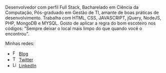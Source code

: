 
Desenvolvedor com perfil Full Stack, Bacharelado em Ciência da Computação, Pós-graduado em Gestão de TI, amante de boas práticas de desenvolvimento. Trabalha com HTML, CSS, JAVASCRIPT, jQuery, NodeJS, PHP, MongoDB e MYSQL. Gosto de aplicar a regra do bom escoteiro nos códigos: "Sempre deixar o local mais limpo do que quando você o encontrou".

Minhas redes:
<ul>
  <li>
    <img src="https://user-images.githubusercontent.com/3603793/87080479-1c5e0880-c1fe-11ea-8b24-3d93a53f5d75.png" width="16" alt="FF">
    <a href="https://www.youtube.com/channel/UCTM1Idirf0ALOdEdq31qkjg?view_as=subscriber" target="_blank" title="My Youtube">Blog</a>
  </li>
  <li>
    <img src="https://user-images.githubusercontent.com/30157522/87160754-d8b8dc80-c299-11ea-95ce-e5e152232bea.png" width="16" alt="Twitter"> 
    <a href="https://twitter.com/IuryProf" target="_blank" title="My Twitter">Twitter</a>
  </li>
  <li>
    <img src="https://user-images.githubusercontent.com/3603793/87078013-6b09a380-c1fa-11ea-9ca0-6789b1cafb1c.png" width="16" alt="Linkedin"> 
    <a href="https://www.linkedin.com/in/iurygdeoliveira/" target="_blank" title="My LinkedIn">LinkedIn</a>
  </li>
</ul>

<!--
**iurygdeoliveira/iurygdeoliveira** is a ✨ _special_ ✨ repository because its `README.md` (this file) appears on your GitHub profile.

Here are some ideas to get you started:
- Hi there 👋
- 🔭 I’m currently working on ...
- 🌱 I’m currently learning ...
- 👯 I’m looking to collaborate on ...
- 🤔 I’m looking for help with ...
- 💬 Ask me about ...
- 📫 How to reach me: ...
- 😄 Pronouns: ...
- ⚡ Fun fact: ...
-->
